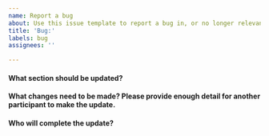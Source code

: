 ```yaml
---
name: Report a bug
about: Use this issue template to report a bug in, or no longer relevant, documentation
title: 'Bug:'
labels: bug
assignees: ''

---
```


<!--Hi there! Please take a moment to fill out the template below.-->

#### What section should be updated?



#### What changes need to be made? Please provide enough detail for another participant to make the update.



#### Who will complete the update?



